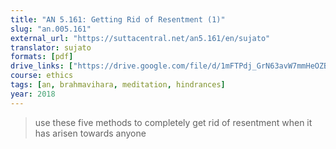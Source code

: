 ```yaml
---
title: "AN 5.161: Getting Rid of Resentment (1)"
slug: "an.005.161"
external_url: "https://suttacentral.net/an5.161/en/sujato"
translator: sujato
formats: [pdf]
drive_links: ["https://drive.google.com/file/d/1mFTPdj_GrN63avW7mmHeOZBnJ3atH7YV"]
course: ethics
tags: [an, brahmavihara, meditation, hindrances]
year: 2018
---
```


> use these five methods to completely get rid of resentment when it has arisen towards anyone
